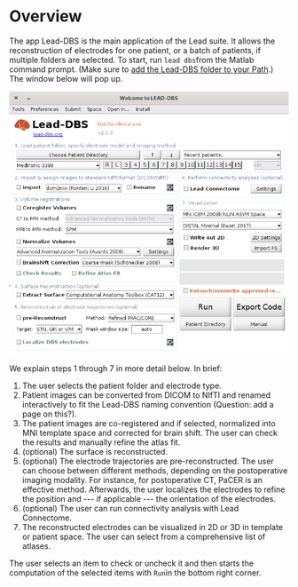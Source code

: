 # Overview

The app Lead-DBS is the main application of the Lead suite. It allows the reconstruction of electrodes for one patient, or a batch of patients, if multiple folders are selected. To start, run `lead dbs`from the Matlab command prompt. \(Make sure to [add the Lead-DBS folder to your Path](../installation-1/installation/setting-a-path-for-_lead-dbs_-in-matlab.md).\) The window below will pop up.

![Main window of Lead-DBS](../.gitbook/assets/0overview%20%281%29.png)

We explain steps 1 through 7 in more detail below. In brief:

1. The user selects the patient folder and electrode type. 
2. Patient images can be converted from DICOM to NIfTI and renamed interactively to fit the Lead-DBS naming convention \(Question: add a page on this?\). 
3. The patient images are co-registered and if selected, normalized into MNI template space and corrected for brain shift. The user can check the results and manually refine the atlas fit. 
4. \(optional\) The surface is reconstructed. 
5. \(optional\) The electrode trajectories are pre-reconstructed. The user can choose between different methods, depending on the postoperative imaging modality. For instance, for postoperative CT, PaCER is an effective method. Afterwards, the user localizes the electrodes to refine the position and --- if applicable --- the orientation of the electrodes.
6. \(optional\) The user can run connectivity analysis with Lead Connectome.
7. The reconstructed electrodes can be visualized in 2D or 3D in template or patient space. The user can select from a comprehensive list of atlases.

The user selects an item to check or uncheck it and then starts the computation of the selected items with `Run`in the bottom right corner.

